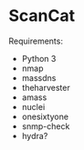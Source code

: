 # ScanCat

Requirements:  
- Python 3
- nmap
- massdns
- theharvester
- amass
- nuclei
- onesixtyone
- snmp-check
- hydra?
